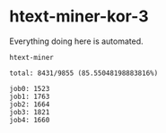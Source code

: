 # htext-miner-kor-3

Everything doing here is automated.

```
htext-miner

total: 8431/9855 (85.55048198883816%)

job0: 1523
job1: 1763
job2: 1664
job3: 1821
job4: 1660
```